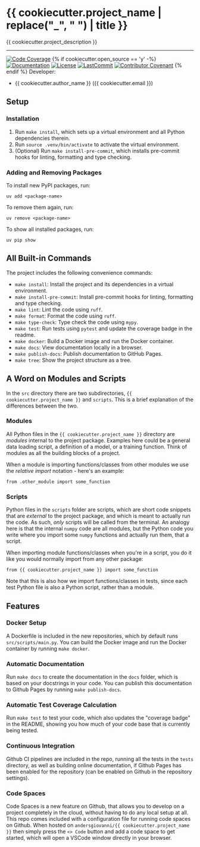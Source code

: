 # {{ cookiecutter.project_name | replace("_", " ") | title }}

{{ cookiecutter.project_description }}

______________________________________________________________________
[![Code Coverage](https://img.shields.io/badge/Coverage-0%25-red.svg)](https://github.com/andersgiovanni/{{cookiecutter.project_name}}/tree/main/tests)
{% if cookiecutter.open_source == 'y' -%}
[![Documentation](https://img.shields.io/badge/docs-passing-green)](https://andersgiovanni.github.io/{{cookiecutter.project_name}})
[![License](https://img.shields.io/github/license/andersgiovanni/{{cookiecutter.project_name}})](https://github.com/andersgiovanni/{{cookiecutter.project_name}}/blob/main/LICENSE)
[![LastCommit](https://img.shields.io/github/last-commit/andersgiovanni/{{cookiecutter.project_name}})](https://github.com/andersgiovanni/{{cookiecutter.project_name}}/commits/main)
[![Contributor Covenant](https://img.shields.io/badge/Contributor%20Covenant-2.0-4baaaa.svg)](https://github.com/andersgiovanni/{{cookiecutter.project_name}}/blob/main/CODE_OF_CONDUCT.md)
{% endif %}
Developer:

- {{ cookiecutter.author_name }} ({{ cookiecutter.email }})


## Setup

### Installation

1. Run `make install`, which sets up a virtual environment and all Python dependencies therein.
2. Run `source .venv/bin/activate` to activate the virtual environment.
3. (Optional) Run `make install-pre-commit`, which installs pre-commit hooks for linting, formatting and type checking.


### Adding and Removing Packages

To install new PyPI packages, run:
```
uv add <package-name>
```

To remove them again, run:
```
uv remove <package-name>
```

To show all installed packages, run:
```
uv pip show
```


## All Built-in Commands

The project includes the following convenience commands:

- `make install`: Install the project and its dependencies in a virtual environment.
- `make install-pre-commit`: Install pre-commit hooks for linting, formatting and type checking.
- `make lint`: Lint the code using `ruff`.
- `make format`: Format the code using `ruff`.
- `make type-check`: Type check the code using `mypy`.
- `make test`: Run tests using `pytest` and update the coverage badge in the readme.
- `make docker`: Build a Docker image and run the Docker container.
- `make docs`: View documentation locally in a browser.
- `make publish-docs`: Publish documentation to GitHub Pages.
- `make tree`: Show the project structure as a tree.


## A Word on Modules and Scripts
In the `src` directory there are two subdirectories, `{{ cookiecutter.project_name }}`
and `scripts`. This is a brief explanation of the differences between the two.

### Modules
All Python files in the `{{ cookiecutter.project_name }}` directory are _modules_
internal to the project package. Examples here could be a general data loading script,
a definition of a model, or a training function. Think of modules as all the building
blocks of a project.

When a module is importing functions/classes from other modules we use the _relative
import_ notation - here's an example:

```
from .other_module import some_function
```

### Scripts
Python files in the `scripts` folder are scripts, which are short code snippets that
are _external_ to the project package, and which is meant to actually run the code. As
such, _only_ scripts will be called from the terminal. An analogy here is that the
internal `numpy` code are all modules, but the Python code you write where you import
some `numpy` functions and actually run them, that a script.

When importing module functions/classes when you're in a script, you do it like you
would normally import from any other package:

```
from {{ cookiecutter.project_name }} import some_function
```

Note that this is also how we import functions/classes in tests, since each test Python
file is also a Python script, rather than a module.


## Features

### Docker Setup

A Dockerfile is included in the new repositories, which by default runs
`src/scripts/main.py`. You can build the Docker image and run the Docker container by
running `make docker`.

### Automatic Documentation

Run `make docs` to create the documentation in the `docs` folder, which is based on
your docstrings in your code. You can publish this documentation to Github Pages by
running `make publish-docs`.

### Automatic Test Coverage Calculation

Run `make test` to test your code, which also updates the "coverage badge" in the
README, showing you how much of your code base that is currently being tested.

### Continuous Integration

Github CI pipelines are included in the repo, running all the tests in the `tests`
directory, as well as building online documentation, if Github Pages has been enabled
for the repository (can be enabled on Github in the repository settings).

### Code Spaces

Code Spaces is a new feature on Github, that allows you to develop on a project
completely in the cloud, without having to do any local setup at all. This repo comes
included with a configuration file for running code spaces on Github. When hosted on
`andersgiovanni/{{ cookiecutter.project_name }}` then simply press the `<> Code` button
and add a code space to get started, which will open a VSCode window directly in your
browser.
